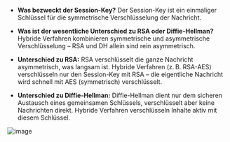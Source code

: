 * **Was bezweckt der Session-Key?**
  Der Session-Key ist ein einmaliger Schlüssel für die symmetrische Verschlüsselung der Nachricht.

* **Was ist der wesentliche Unterschied zu RSA oder Diffie-Hellman?**
  Hybride Verfahren kombinieren symmetrische und asymmetrische Verschlüsselung – RSA und DH allein sind rein asymmetrisch.


* **Unterschied zu RSA:**
  RSA verschlüsselt die ganze Nachricht asymmetrisch, was langsam ist. Hybride Verfahren (z. B. RSA-AES) verschlüsseln nur den Session-Key mit RSA – die eigentliche Nachricht wird schnell mit AES (symmetrisch) verschlüsselt.

* **Unterschied zu Diffie-Hellman:**
  Diffie-Hellman dient nur dem sicheren Austausch eines gemeinsamen Schlüssels, verschlüsselt aber keine Nachrichten direkt. Hybride Verfahren verschlüsseln Inhalte aktiv mit diesem Schlüssel.



![image](https://github.com/user-attachments/assets/8ce0a64d-307e-43d6-a19a-c2be03da3b53)
